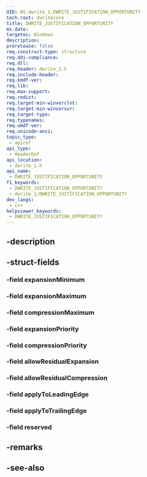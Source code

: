 ```yaml
---
UID: NS:dwrite_1.DWRITE_JUSTIFICATION_OPPORTUNITY
tech.root: dwritecore
title: DWRITE_JUSTIFICATION_OPPORTUNITY
ms.date: 
targetos: Windows
description: 
prerelease: false
req.construct-type: structure
req.ddi-compliance: 
req.dll: 
req.header: dwrite_1.h
req.include-header: 
req.kmdf-ver: 
req.lib: 
req.max-support: 
req.redist: 
req.target-min-winverclnt: 
req.target-min-winversvr: 
req.target-type: 
req.typenames: 
req.umdf-ver: 
req.unicode-ansi: 
topic_type:
 - apiref
api_type:
 - HeaderDef
api_location:
 - dwrite_1.h
api_name:
 - DWRITE_JUSTIFICATION_OPPORTUNITY
f1_keywords:
 - DWRITE_JUSTIFICATION_OPPORTUNITY
 - dwrite_1/DWRITE_JUSTIFICATION_OPPORTUNITY
dev_langs:
 - c++
helpviewer_keywords:
 - DWRITE_JUSTIFICATION_OPPORTUNITY
---
```


## -description

## -struct-fields

### -field expansionMinimum

### -field expansionMaximum

### -field compressionMaximum

### -field expansionPriority

### -field compressionPriority

### -field allowResidualExpansion

### -field allowResidualCompression

### -field applyToLeadingEdge

### -field applyToTrailingEdge

### -field reserved

## -remarks

## -see-also

